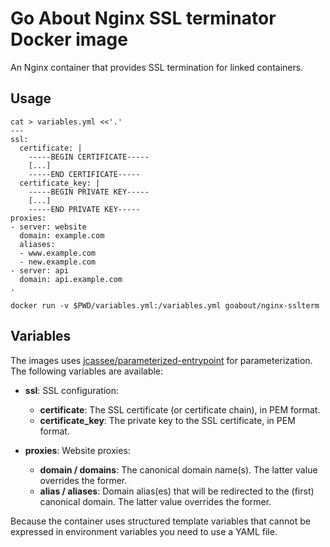 Go About Nginx SSL terminator Docker image
==========================================

An Nginx container that provides SSL termination for linked containers.

## Usage

    cat > variables.yml <<'.'
    ---
    ssl:
      certificate: |
        -----BEGIN CERTIFICATE-----
        [...]
        -----END CERTIFICATE-----
      certificate_key: |
        -----BEGIN PRIVATE KEY-----
        [...]
        -----END PRIVATE KEY-----
    proxies:
    - server: website
      domain: example.com
      aliases:
      - www.example.com
      - new.example.com
    - server: api
      domain: api.example.com
    .

    docker run -v $PWD/variables.yml:/variables.yml goabout/nginx-sslterm


## Variables

The images uses
[jcassee/parameterized-entrypoint](https://github.com/jcassee/parameterized-entrypoint)
for parameterization. The following variables are available:

* **ssl**: SSL configuration:
    * **certificate**: The SSL certificate (or certificate chain), in PEM
                       format.
    * **certificate_key**: The private key to the SSL certificate, in PEM
                           format.

* **proxies**: Website proxies:
    * **domain / domains**: The canonical domain name(s). The latter value
                          overrides the former.
    * **alias / aliases**: Domain alias(es) that will be redirected to the
                           (first) canonical domain. The latter value overrides
                           the former.

Because the container uses structured template variables that cannot be expressed in environment variables you need to use a YAML file.
